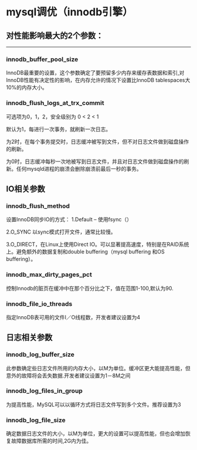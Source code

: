 # mysql调优（innodb引擎）


## 对性能影响最大的2个参数：

---

### innodb_buffer_pool_size


InnoDB最重要的设置，这个参数确定了要预留多少内存来缓存表数据和索引,对InnoDB性能有决定性的影响，在内存允许的情况下设置比InnoDB tablespaces大10%的内存大小。

### innodb_flush_logs_at_trx_commit


可选项为0，1，2，安全级别为 0 < 2 < 1 

默认为1，每进行一次事务，就刷新一次日志。

为2时，在每个事务提交时，日志缓冲被写到文件，但不对日志文件做到磁盘操作的刷新。

为0时，日志缓冲每秒一次地被写到日志文件，并且对日志文件做到磁盘操作的刷新。任何mysqld进程的崩溃会删除崩溃前最后一秒的事务。

## IO相关参数

### innodb_flush_method

设置InnoDB同步IO的方式：
1.Default – 使用fsync（）

2.O_SYNC 以sync模式打开文件，通常比较慢。

3.O_DIRECT，在Linux上使用Direct IO。可以显著提高速度，特别是在RAID系统上。避免额外的数据复制和double buffering（mysql buffering 和OS buffering）。

### innodb_max_dirty_pages_pct

控制Innodb的脏页在缓冲中在那个百分比之下，值在范围1-100,默认为90.

###  innodb_file_io_threads 

指定InnoDB表可用的文件I／O线程数，开发者建议设置为4

## 日志相关参数

### innodb_log_buffer_size 

此参数确定些日志文件所用的内存大小，以M为单位。缓冲区更大能提高性能，但意外的故障将会丢失数据.开发者建议设置为1－8M之间 


### innodb_log_files_in_group 

为提高性能，MySQL可以以循环方式将日志文件写到多个文件。推荐设置为3

### innodb_log_file_size

确定数据日志文件的大小，以M为单位，更大的设置可以提高性能，但也会增加恢复故障数据库所需的时间,2G内为佳。
